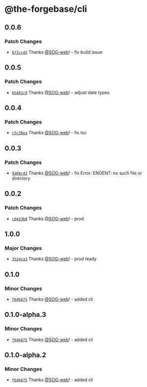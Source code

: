 # @the-forgebase/cli

## 0.0.6

### Patch Changes

- [`b71cc45`](https://github.com/The-ForgeBase/forgebase-ts/commit/b71cc45f73dbcf088fdfb0dedc51e119ddbad4cc) Thanks [@SOG-web](https://github.com/SOG-web)! - fix build issue

## 0.0.5

### Patch Changes

- [`65401c9`](https://github.com/The-ForgeBase/forgebase-ts/commit/65401c91ed5772618c83cb1d8c57131dd3f8854d) Thanks [@SOG-web](https://github.com/SOG-web)! - adjust date types

## 0.0.4

### Patch Changes

- [`c5c36ea`](https://github.com/The-ForgeBase/forgebase-ts/commit/c5c36ea146796a166cc1f04ddec956326bd109a7) Thanks [@SOG-web](https://github.com/SOG-web)! - fix tsc

## 0.0.3

### Patch Changes

- [`9a04c42`](https://github.com/The-ForgeBase/forgebase-ts/commit/9a04c42d3bbef18bb3bac4a95b7b8bb06859362c) Thanks [@SOG-web](https://github.com/SOG-web)! - fix Error: ENOENT: no such file or directory

## 0.0.2

### Patch Changes

- [`c0433b8`](https://github.com/The-ForgeBase/forgebase-ts/commit/c0433b87c9763202cf33c0255519089d4e181db4) Thanks [@SOG-web](https://github.com/SOG-web)! - prod

## 1.0.0

### Major Changes

- [`3524ca3`](https://github.com/The-ForgeBase/forgebase-ts/commit/3524ca35049c29bd338659af79cae85bb6e594f9) Thanks [@SOG-web](https://github.com/SOG-web)! - prod ready

## 0.1.0

### Minor Changes

- [`f64b675`](https://github.com/The-ForgeBase/forgebase-ts/commit/f64b6753dea27ba2b1e8246d2294dd901eb63c37) Thanks [@SOG-web](https://github.com/SOG-web)! - added cli

## 0.1.0-alpha.3

### Minor Changes

- [`f64b675`](https://github.com/The-ForgeBase/forgebase-ts/commit/f64b6753dea27ba2b1e8246d2294dd901eb63c37) Thanks [@SOG-web](https://github.com/SOG-web)! - added cli

## 0.1.0-alpha.2

### Minor Changes

- [`f64b675`](https://github.com/The-ForgeBase/forgebase-ts/commit/f64b6753dea27ba2b1e8246d2294dd901eb63c37) Thanks [@SOG-web](https://github.com/SOG-web)! - added cli
